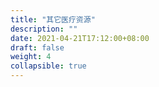 ```yaml
---
title: "其它医疗资源"
description: ""
date: 2021-04-21T17:12:00+08:00
draft: false
weight: 4
collapsible: true
---
```


